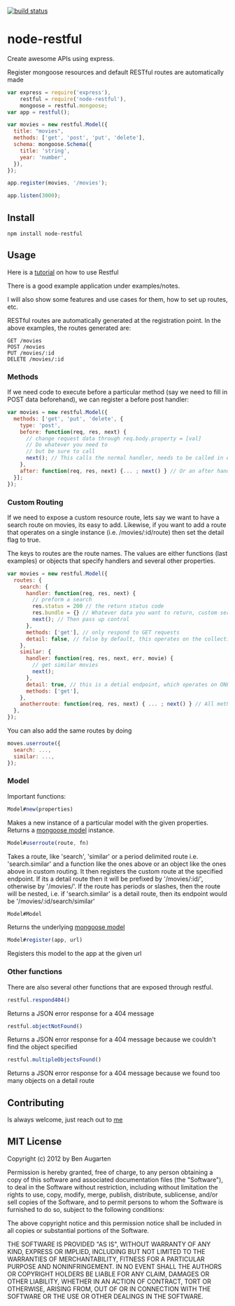 [![build status](https://secure.travis-ci.org/baugarten/node-restful.png?branch=master)](http://travis-ci.org/baugarten/node-restful)

node-restful
============

Create awesome APIs using express.

Register mongoose resources and default RESTful routes are automatically made

```js
var express = require('express'),
    restful = require('node-restful'),
    mongoose = restful.mongoose;
var app = restful();

var movies = new restful.Model({
  title: "movies",
  methods: ['get', 'post', 'put', 'delete'],
  schema: mongoose.Schema({
    title: 'string',
    year: 'number',
  }),
}); 

app.register(movies, '/movies');

app.listen(3000);
```
## Install

```
npm install node-restful
```

## Usage

Here is a [tutorial](benaugarten.com/blog/2013/01/31/restful-a-better-rest-api-using-node-dot-js-with-express/) on how to use Restful

There is a good example application under examples/notes.

I will also show some features and use cases for them, how to set up routes, etc.

RESTful routes are automatically generated at the registration point. In the above examples, the routes generated are:
```
GET /movies
POST /movies
PUT /movies/:id
DELETE /movies/:id
```

### Methods
If we need code to execute before a particular method (say we need to fill in POST data beforehand), we can register a before post handler:
```js
var movies = new restful.Model({
  methods: ['get', 'put', 'delete', {
    type: 'post',
    before: function(req, res, next) {
      // change request data through req.body.property = [val]
      // Do whatever you need to
      // but be sure to call
      next(); // This calls the normal handler, needs to be called in every before/after/handler
    },
    after: function(req, res, next) {... ; next() } // Or an after handler
  }];
});
```

### Custom Routing
If we need to expose a custom resource route, lets say we want to have a search route on movies, its easy to add. Likewise, if you want to add a route that operates on a single instance (i.e. /movies/:id/route) then set the detail flag to true. 

The keys to routes are the route names. The values are either functions (last examples) or objects that specify handlers and several other properties.

```js
var movies = new restful.Model({
  routes: {
    search: {
      handler: function(req, res, next) {
        // preform a search
        res.status = 200 // the return status code
        res.bundle = {} // Whatever data you want to return, custom serialization methods soon to come
        next(); // Then pass up control
      },
      methods: ['get'], // only respond to GET requests
      detail: false, // false by default, this operates on the collection of movies, /movies/search
    },
    similar: {
      handler: function(req, res, next, err, movie) {
        // get similar movies
        next();
      },
      detail: true, // this is a detial endpoint, which operates on ONE movie, /movies/:id/similar
      methods: ['get'],
    },
    anotherroute: function(req, res, next) { ... ; next() } // All methods, /movies/anotherroute
  },
});
```

You can also add the same routes by doing
```js
moves.userroute({
  search: ...,
  similar: ...,
});
```

### Model
Important functions:
```js
Model#new(properties)
```
Makes a new instance of a particular model with the given properties. Returns a [mongoose model](http://mongoosejs.com/docs/api.html#model-js) instance.

```js
Model#userroute(route, fn)
```
Takes a route, like 'search', 'similar' or a period delimited route i.e. 'search.similar' and a function like the ones above or an object like the ones above in custom routing. It then registers the custom route at the specified endpoint. If its a detail route then it will be prefixed by '/movies/:id/', otherwise by '/movies/'. If the route has periods or slashes, then the route will be nested, i.e. if 'search.similar' is a detail route, then its endpoint would be '/movies/:id/search/similar'

```js
Model#Model
```
Returns the underlying [mongoose model](http://mongoosejs.com/docs/api.html#model-js)

```js
Model#register(app, url)
```
Registers this model to the app at the given url


### Other functions

There are also several other functions that are exposed through restful.

```js
restful.respond404()
```
Returns a JSON error response for a 404 message

```js
restful.objectNotFound()
```
Returns a JSON error response for a 404 message because we couldn't find the object specified

```js
restful.multipleObjectsFound()
```
Returns a JSON error response for a 404 message because we found too many objects on a detail route

## Contributing

Is always welcome, just reach out to [me](https://github.com/baugarten)

## MIT License
Copyright (c) 2012 by Ben Augarten

Permission is hereby granted, free of charge, to any person obtaining a copy
of this software and associated documentation files (the "Software"), to deal
in the Software without restriction, including without limitation the rights
to use, copy, modify, merge, publish, distribute, sublicense, and/or sell
copies of the Software, and to permit persons to whom the Software is
furnished to do so, subject to the following conditions:

The above copyright notice and this permission notice shall be included in
all copies or substantial portions of the Software.

THE SOFTWARE IS PROVIDED "AS IS", WITHOUT WARRANTY OF ANY KIND, EXPRESS OR
IMPLIED, INCLUDING BUT NOT LIMITED TO THE WARRANTIES OF MERCHANTABILITY,
  FITNESS FOR A PARTICULAR PURPOSE AND NONINFRINGEMENT. IN NO EVENT SHALL THE
  AUTHORS OR COPYRIGHT HOLDERS BE LIABLE FOR ANY CLAIM, DAMAGES OR OTHER
  LIABILITY, WHETHER IN AN ACTION OF CONTRACT, TORT OR OTHERWISE, ARISING FROM,
  OUT OF OR IN CONNECTION WITH THE SOFTWARE OR THE USE OR OTHER DEALINGS IN
  THE SOFTWARE.

